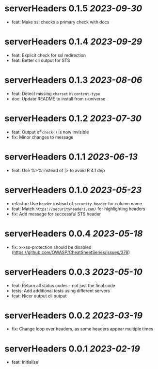 # serverHeaders 0.1.5 _2023-09-30_
- feat: Make ssl checks a primary check with docs

# serverHeaders 0.1.4 _2023-09-29_
- feat: Explicit check for ssl redirection
- feat: Better cli output for STS

# serverHeaders 0.1.3 _2023-08-06_
- feat: Detect missing `charset` in `content-type`
- doc: Update README to install from r-universe

# serverHeaders 0.1.2 _2023-07-30_
- feat: Output of `check()` is now invisible
- fix: Minor changes to message

# serverHeaders 0.1.1 _2023-06-13_
- feat: Use %>% instead of |> to avoid R 4.1 dep

# serverHeaders 0.1.0 _2023-05-23_
- refactor: Use `header` instead of `security_header` for column name
- feat: Match `https://securityheaders.com/` for highlighting headers
- fix: Add message for successful STS header

# serverHeaders 0.0.4 _2023-05-18_
- fix: x-xss-protection should be disabled (https://github.com/OWASP/CheatSheetSeries/issues/376)

# serverHeaders 0.0.3 _2023-05-10_
- feat: Return all status codes - not just the final code
- tests: Add additional tests using different servers
- feat: Nicer output cli output

# serverHeaders 0.0.2 _2023-03-19_
- fix: Change loop over headers, as some headers appear multiple times

# serverHeaders 0.0.1 _2023-02-19_
- feat: Initialise
